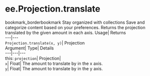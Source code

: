  
#  ee.Projection.translate 
bookmark_borderbookmark Stay organized with collections  Save and categorize content based on your preferences.
Returns the projection translated by the given amount in each axis. 
Usage| Returns  
---|---  
`Projection.translate(x, y)`| Projection  
Argument| Type| Details  
---|---|---  
this: `projection`| Projection|   
`x`| Float| The amount to translate by in the x axis.  
`y`| Float| The amount to translate by in the y axis.  
